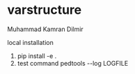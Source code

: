 # varstructure

Muhammad Kamran Dilmir


local installation

1. pip install -e .
2. test command
  <non-functional at the moment> pedtools --log LOGFILE
